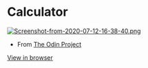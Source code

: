 # Calculator

[![Screenshot-from-2020-07-12-16-38-40.png](https://i.postimg.cc/J4jqYrpR/Screenshot-from-2020-07-12-16-38-40.png)](https://postimg.cc/svD7vrFL)

- From [The Odin Project](https://www.theodinproject.com/courses/web-development-101/lessons/calculator)

[View in browser](https://pnataly.github.io/Calculator/)

